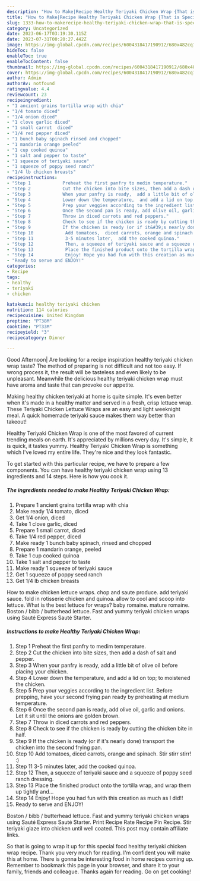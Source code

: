 ```yaml
---
description: "How to Make|Recipe Healthy Teriyaki Chicken Wrap {That is Special"
title: "How to Make|Recipe Healthy Teriyaki Chicken Wrap {That is Special"
slug: 1333-how-to-makerecipe-healthy-teriyaki-chicken-wrap-that-is-special
category: Uncategorized
date: 2023-06-17T03:19:30.115Z
date: 2023-07-31T00:20:27.442Z
image: https://img-global.cpcdn.com/recipes/6004318417190912/680x482cq70/healthy-teriyaki-chicken-wrap-recipe-main-photo.jpg
hideToc: false
enableToc: true
enableTocContent: false
thumbnail: https://img-global.cpcdn.com/recipes/6004318417190912/680x482cq70/healthy-teriyaki-chicken-wrap-recipe-main-photo.jpg
cover: https://img-global.cpcdn.com/recipes/6004318417190912/680x482cq70/healthy-teriyaki-chicken-wrap-recipe-main-photo.jpg
author: Admin
authorAv: notfound
ratingvalue: 4.4
reviewcount: 23
recipeingredient:
- "1 ancient grains tortilla wrap with chia"
- "1/4 tomato diced"
- "1/4 onion diced"
- "1 clove garlic diced"
- "1 small carrot  diced"
- "1/4 red pepper diced"
- "1 bunch baby spinach rinsed and chopped"
- "1 mandarin orange peeled"
- "1 cup cooked quinoa"
- "1 salt and pepper to taste"
- "1 squeeze of teriyaki sauce"
- "1 squeeze of poppy seed ranch"
- "1/4 lb chicken breasts"
recipeinstructions:
- "Step 1            Preheat the first panfry to medim temperature."
- "Step 2            Cut the chicken into bite sizes, then add a dash of salt and pepper."
- "Step 3            When your panfry is ready,  add a little bit of olive oil before placing your chicken."
- "Step 4            Lower down the temperature,  and add a lid on top; to moistened the chicken."
- "Step 5            Prep your veggies according to the ingredient list. Before prepping,  have your second frying pan ready by preheating at medium temperature."
- "Step 6            Once the second pan is ready, add olive oil, garlic and onions. Let it sit until the onions are golden brown."
- "Step 7            Throw in diced carrots and red peppers."
- "Step 8            Check to see if the chicken is ready by cutting the chicken bite in half."
- "Step 9            If the chicken is ready (or if it&#39;s nearly done) transport the chicken into the second frying pan."
- "Step 10            Add tomatoes,  diced carrots, orange and spinach. Stir stirr stirr!  :)"
- "Step 11            3-5 minutes later,  add the cooked quinoa."
- "Step 12            Then, a squeeze of teriyaki sauce and a squeeze of poppy seed ranch dressing."
- "Step 13            Place the finished product onto the tortilla wrap, and wrap them up tightly and..."
- "Step 14            Enjoy! Hope you had fun with this creation as much as I did!!"
- "Ready to serve and ENJOY!"
categories:
- Recipe
tags:
- healthy
- teriyaki
- chicken

katakunci: healthy teriyaki chicken 
nutrition: 114 calories
recipecuisine: United Kingdom
preptime: "PT38M"
cooktime: "PT33M"
recipeyield: "3"
recipecategory: Dinner

---
```



Good Afternoon| Are looking for a recipe inspiration healthy teriyaki chicken wrap taste? The method of preparing is not difficult and not too easy. If wrong process it, the result will be tasteless and even likely to be unpleasant. Meanwhile the delicious healthy teriyaki chicken wrap must have aroma and taste that can provoke our appetite.





Making healthy chicken teriyaki at home is quite simple. It&#39;s even better when it&#39;s made in a healthy matter and served in a fresh, crisp lettuce wrap. These Teriyaki Chicken Lettuce Wraps are an easy and light weeknight meal. A quick homemade teriyaki sauce makes them way better than takeout!

Healthy Teriyaki Chicken Wrap is one of the most favored of current trending meals on earth. It's appreciated by millions every day. It's simple, it is quick, it tastes yummy. Healthy Teriyaki Chicken Wrap is something which I've loved my entire life. They're nice and they look fantastic.


To get started with this particular recipe, we have to prepare a few components. You can have healthy teriyaki chicken wrap using 13 ingredients and 14 steps. Here is how you cook it.

<!--inarticleads1-->

##### The ingredients needed to make Healthy Teriyaki Chicken Wrap:

1. Prepare 1 ancient grains tortilla wrap with chia
1. Make ready 1/4 tomato, diced
1. Get 1/4 onion, diced
1. Take 1 clove garlic, diced
1. Prepare 1 small carrot,  diced
1. Take 1/4 red pepper, diced
1. Make ready 1 bunch baby spinach, rinsed and chopped
1. Prepare 1 mandarin orange, peeled
1. Take 1 cup cooked quinoa
1. Take 1 salt and pepper to taste
1. Make ready 1 squeeze of teriyaki sauce
1. Get 1 squeeze of poppy seed ranch
1. Get 1/4 lb chicken breasts


How to make chicken lettuce wraps. chop and saute produce. add teriyaki sauce. fold in rotisserie chicken and quinoa. allow to cool and scoop into lettuce. What is the best lettuce for wraps? baby romaine. mature romaine. Boston / bibb / butterhead lettuce. Fast and yummy teriyaki chicken wraps using Sauté Express Sauté Starter. 

<!--inarticleads2-->

##### Instructions to make Healthy Teriyaki Chicken Wrap:

1. Step 1            Preheat the first panfry to medim temperature.
1. Step 2            Cut the chicken into bite sizes, then add a dash of salt and pepper.
1. Step 3            When your panfry is ready,  add a little bit of olive oil before placing your chicken.
1. Step 4            Lower down the temperature,  and add a lid on top; to moistened the chicken.
1. Step 5            Prep your veggies according to the ingredient list. Before prepping,  have your second frying pan ready by preheating at medium temperature.
1. Step 6            Once the second pan is ready, add olive oil, garlic and onions. Let it sit until the onions are golden brown.
1. Step 7            Throw in diced carrots and red peppers.
1. Step 8            Check to see if the chicken is ready by cutting the chicken bite in half.
1. Step 9            If the chicken is ready (or if it&#39;s nearly done) transport the chicken into the second frying pan.
1. Step 10            Add tomatoes,  diced carrots, orange and spinach. Stir stirr stirr!  :)
1. Step 11            3-5 minutes later,  add the cooked quinoa.
1. Step 12            Then, a squeeze of teriyaki sauce and a squeeze of poppy seed ranch dressing.
1. Step 13            Place the finished product onto the tortilla wrap, and wrap them up tightly and...
1. Step 14            Enjoy! Hope you had fun with this creation as much as I did!!
1. Ready to serve and ENJOY!

Boston / bibb / butterhead lettuce. Fast and yummy teriyaki chicken wraps using Sauté Express Sauté Starter. Print Recipe Rate Recipe Pin Recipe. Stir teriyaki glaze into chicken until well coated. This post may contain affiliate links. 

So that is going to wrap it up for this special food healthy teriyaki chicken wrap recipe. Thank you very much for reading. I'm confident you will make this at home. There is gonna be interesting food in home recipes coming up. Remember to bookmark this page in your browser, and share it to your family, friends and colleague. Thanks again for reading. Go on get cooking!
